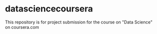 # datasciencecoursera
This repository is for project submission for the course on "Data Science" on coursera.com
